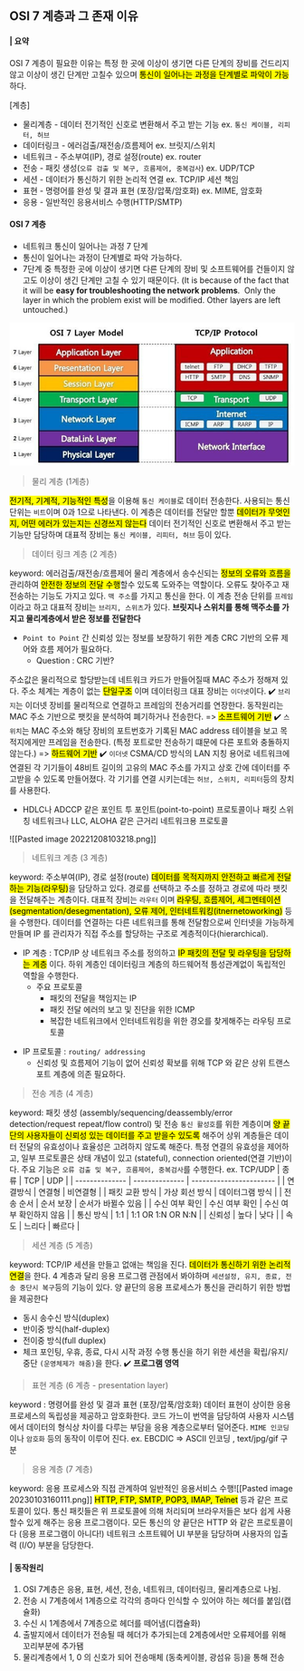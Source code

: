 OSI 7 계층과 그 존재 이유
----

#### | 요약 
OSI 7 계층이 필요한 이유는 특정 한 곳에 이상이 생기면 다른 단계의 장비를 건드리지 않고 이상이 생긴 단계만 고칠수 있으며 <mark>통신이 일어나는 과정을 단계별로 파악이 가능</mark>하다. 

[계층]
* 물리계층 - 데이터 전기적인 신호로 변환해서 주고 받는 기능 ex. `통신 케이블, 리피터, 허브`
* 데이터링크  - 에러검출/재전송/흐름제어 ex. 브릿지/스위치
* 네트워크 - 주소부여(IP), 경로 설정(route) ex. router
* 전송 - 패킷 생성(`오류 검출 및 복구, 흐름제어, 중복검사`) ex. UDP/TCP 
* 세션 - 데이터가 통신하기 위한 논리적 연결 ex. TCP/IP 세션 책임
* 표현 -  명령어를 완성 및 결과 표현 (포장/압푹/암호화) ex. MIME, 암호화
* 응용 - 일반적인 응용서비스 수행(HTTP/SMTP)


#### OSI 7 계층 
- 네트워크 통신이 일어나는 과정 7 단계 
- 통신이 일어나는 과정이 단계별로 파악 가능하다. 
- 7단계 중 특정한 곳에 이상이 생기면 다른 단계의 장비 및 소프트웨어를 건들이지 않고도 이상이 생긴 단계만 고칠 수 있기 때문이다.
	(It is because of the fact that it will be **easy for troubleshooting the network problems**. 
	Only the layer in which the problem exist will be modified. Other layers are left untouched.)

![osi7계층](/TIL/img/Pasted%20image%2020221208093727.png)


> 물리 계층 (1계층) 

<mark>전기적, 기계적, 기능적인 특성</mark>을 이용해 `통신 케이블`로 데이터 전송한다. 
사용되는 통신 단위는 `비트`이며 0과 1으로 나타낸다. 
이 계층은 데이터를 전달만 할뿐 <mark>데이터가 무엇인지, 어떤 에러가 있는지는 신경쓰지 않는다</mark> 
데이터 전기적인 신호로 변환해서 주고 받는 기능만 담당하며 대표적 장비는 `통신 케이블, 리피터, 허브` 등이 있다. 

> 데이터 링크 계층 (2 계층)

keyword: 에러검출/재전송/흐름제어
물리 계층에서 송수신되는 <mark>정보의 오류와 흐름을</mark> 관리하여 <mark>안전한 정보의 전달 수행</mark>할수 있도록 도와주는 역할이다. 
오류도 찾아주고 재전송하는 기능도 가지고 있다. 
`맥 주소`를 가지고 통신을 한다. 이 계층 전송 단위를 `프레임`이라고 하고 대표적 장비는 `브리지, 스위츠`가 있다. 
**브릿지나 스위치를 통해 맥주소를 가지고 물리계층에서 받은 정보를 전달한다**

* `Point to Point` 간 신뢰성 있는 정보를 보장하기 위한 계층 CRC 기반의 오류 제어와 흐름 제어가 필요하다. 
	* Question : CRC 기반? 

주소값은 물리적으로 할당받는데 네트워크 카드가 만들어질때 MAC 주소가 정해져 있다. 
주소 체계는 계층이 없는 <mark>단일구조</mark> 이며 데이터링크 대표 장비는 `이더넷`이다. 
	 ✔️ `브리지`는 이더넷 장비를 물리적으로 연결하고 프레임의 전송거리를 연장한다. 동작원리는 MAC 주소 기반으로 팻킷을 분석하여 폐기하거나 전송한다.  => <mark>소프트웨어 기반</mark>
	 ✔️ `스위치`는 MAC 주소와 해당 장비의 포트번호가 기록된 MAC address 테이블을 보고 목적지에게만 프레임을 전송한다. (특정 포트로만 전송하기 떄문에 다른 포트와 충돌하지 않는다.) => <mark>하드웨어 기반</mark>
	 ✔️ `이더넷` CSMA/CD 방식의 LAN 지칭 용어로 네트워크에 연결된 각 기기들이 48비트 길이의 고유의 MAC 주소를 가지고 상호 간에 데이터를 주고받을 수 있도록 만들어졌다. 각 기기를 연결 시키는데는 `허브, 스위치, 리피터`등의 장치를 사용한다. 
* HDLC나 ADCCP 같은 포인트 투 포인트(point-to-point) 프로토콜이나 패킷 스위칭 네트워크나 LLC, ALOHA 같은 근거리 네트워크용 프로토콜

![[Pasted image 20221208103218.png]]


> 네트워크 계층 (3 계층)

keyword: 주소부여(IP), 경로 설정(route)
<mark>데이터를 목적지까지 안전하고 빠르게 전달하는 기능(라우팅)</mark>을 담당하고 있다. 
경로를 선택하고 주소를 정하고 경로에 따라 팻킷을 전달해주는 계층이다. 
대표적 장비는 `라우터` 이며 <mark>라우팅, 흐름제어, 세그멘테이션(segmentation/desegmentation), 오류 제어, 인터네트워킹(itnernetoworking)</mark> 등을 수행한다. 
데이터를 연결하는 다른 네트워크를 통해 전달함으로써 인터넷을 가능하게 만들며 IP 를 관리자가 직접 주소를 할당하는 구조로 계층적이다(hierarchical). 

- IP 계층 : TCP/IP 상 네트워크 주소를 정의하고 <mark>IP 패킷의 전달 및 라우팅을 담당하는 계층</mark> 이다. 하위 계층인 데이터링크 계층의 하드웨어적 틍성관계없이 독립적인 역할을 수행한다. 
	- 주요 프로토콜 
		- 패킷의 전달을 책임지는 IP
		- 패킷 전달 에러의 보고 및 진단을 위한 ICMP 
		- 복잡한 네트워크에서 인터네트워킹을 위한 경오를 찾게해주는 라우팅 프로토콜 

* IP 프로토콜 : `routing/ addressing` 
	* 신뢰성 및 흐름제어 기능이 없어 신뢰성 확보를 위해 TCP 와 같은 상위 트랜스포트 계층에 의존 필요하다. 

> 전송 계층 (4 계층)

keyword: 패킷 생성 (assembly/sequencing/deassembly/error detection/request repeat/flow control) 및 전송
`통신 활성호`를 위한 계층이며 <mark>양 끝단의 사용자들이 신뢰성 있는 데이터를 주고 받을수 있도록</mark> 해주어 상위 계층들은 데이터 전달의 유효성이나 효율성은 고려하지 않도록 해준다. 
특정 연결의 유효성을 제어하고, 일부 프로토콜은 상태 개념이 있고 (stateful), connection oriented(연결 기반)이다. 
주요 기능은 `오류 검출 및 복구, 흐름제어, 중복검사`를 수행한다. 
ex. TCP/UDP
| 종류           | TCP            | UDP                     |
| -------------- | -------------- | ----------------------- |
| 연결방식       | 연결형         | 비연결형                |
| 패킷 교환 방식 | 가상 회선 방식 | 데이터그램 방식         |
| 전송 순서      | 순서 보장      | 순서가 바뀔수 있음      |
| 수신 여부 확인 | 수신 여부 확인 | 수신 여부 확인하지 않음 |
| 통신 방식      | 1:1            | 1:1 OR 1:N OR N:N       |
| 신뢰성         | 높다           | 낮다                    |
| 속도           | 느리다         | 빠르다                        |


> 세션 계층 (5 계층)

keyword: TCP/IP 세션을 만들고 없애는 책임을 진다. 
<mark>데이터가 통신하기 위한 논리적 연결</mark>을 한다. 
4 계층과 달리 응용 프로그램 관점에서 봐야하며 `세션설정, 유지, 종료, 전송 중단시 복구`등의 기능이 있다.
양 끝단의 응용 프로세스가 통신을 관리하기 위한 방법을 제공한다
* 동시 송수신 방식(duplex)
* 반이중 방식(half-duplex)
* 전이중 방식(full duplex)
* 체크 포인팅, 우휴, 종료, 다시 시작 과정 수행
통신을 하기 위한 세션을 확립/유지/중단 `(운영체제가 해줌)`을 한다.
   ✔️ **프로그램 영역** 

> 표현 계층 (6 계층 - presentation layer)

keyword : 명령어를 완성 및 결과 표현 (포장/압푹/암호화)
데이터 표현이 상이한 응용 프로세스의 독립성을 제공하고 암호화한다. 
코드 가느이 번역을 담당하여 사용자 시스템에서 데이터의 형식상 차이를 다루는
부담을 응용 계층으로부터 덜어준다. 
`MIME 인코딩`이나 `암호화` 등의 동작이 이루어 진다. 
ex. EBCDIC => ASCII 인코딩 , text/jpg/gif 구분 

> 응용 계층 (7 계층)

keyword: 응용 프로세스와 직접 관계하여 일반적인 응용서비스 수행![[Pasted image 20230103160111.png]]
<mark>HTTP, FTP, SMTP, POP3, IMAP, Telnet</mark> 등과 같은 프로토콜이 있다. 
통신 패킷들은 위 프로토콜에 의해 처리되며 브라우저들은 보다 쉽게 사용할수 있게 해주는 응용 프로그램이다. 
모든 통신의 양 끝단은 HTTP 와 같은 프로토콜이다 (응용 프로그램이 아니다!)
네트워크 소프트웨어 UI 부분을 담당하며 사용자의 입출력 (I/O) 부분을 담당한다. 


#### | 동작원리 

1.  OSI 7계층은 응용, 표현, 세션, 전송, 네트워크, 데이터링크, 물리계층으로 나뉨.
2.  전송 시 7계층에서 1계층으로 각각의 층마다 인식할 수 있어야 하는 헤더를 붙임(캡슐화)
3.  수신 시 1계층에서 7계층으로 헤더를 떼어냄(디캡슐화)
4.  출발지에서 데이터가 전송될 때 헤더가 추가되는데 2계층에서만 오류제어를 위해 꼬리부분에 추가됌
5.  물리계층에서 1, 0 의 신호가 되어 전송매체 (동축케이블, 광섬유 등)을 통해 전송
